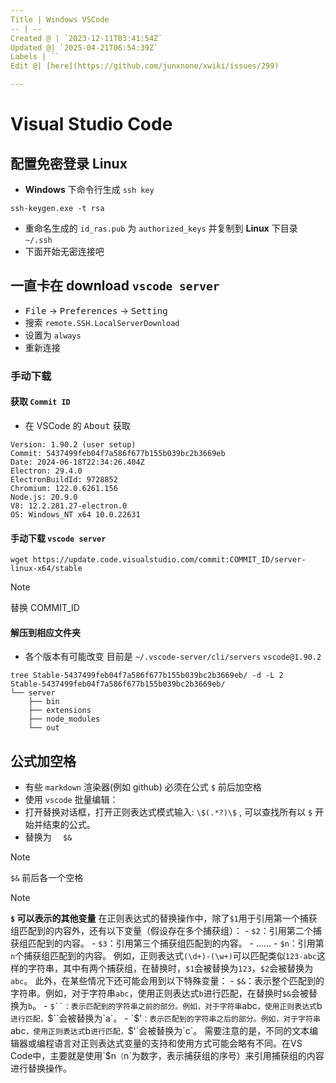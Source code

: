 ```yaml
---
Title | Windows VSCode
-- | --
Created @ | `2023-12-11T03:41:54Z`
Updated @| `2025-04-21T06:54:39Z`
Labels | ``
Edit @| [here](https://github.com/junxnone/xwiki/issues/299)

---
```

# Visual Studio Code

## 配置免密登录 Linux
- **Windows** 下命令行生成 `ssh key`

```
ssh-keygen.exe -t rsa
```
- 重命名生成的 `id_ras.pub` 为 `authorized_keys` 并复制到 **Linux** 下目录 `~/.ssh`
- 下面开始无密连接吧

## 一直卡在 download `vscode server`
- <kbd>File</kbd> -> <kbd>Preferences</kbd> -> <kbd>Setting</kbd>
- 搜索 `remote.SSH.LocalServerDownload`
- 设置为 `always`
- 重新连接

### 手动下载

####  获取 `Commit ID`
- 在 VSCode 的 <kbd>About</kbd> 获取

```
Version: 1.90.2 (user setup)
Commit: 5437499feb04f7a586f677b155b039bc2b3669eb
Date: 2024-06-18T22:34:26.404Z
Electron: 29.4.0
ElectronBuildId: 9728852
Chromium: 122.0.6261.156
Node.js: 20.9.0
V8: 12.2.281.27-electron.0
OS: Windows_NT x64 10.0.22631
```

#### 手动下载 `vscode server`

```
wget https://update.code.visualstudio.com/commit:COMMIT_ID/server-linux-x64/stable
```
> [!NOTE]
> 替换 COMMIT_ID

#### 解压到相应文件夹 
- 各个版本有可能改变 目前是 `~/.vscode-server/cli/servers`  `vscode@1.90.2`



```
tree Stable-5437499feb04f7a586f677b155b039bc2b3669eb/ -d -L 2
Stable-5437499feb04f7a586f677b155b039bc2b3669eb/
└── server
    ├── bin
    ├── extensions
    ├── node_modules
    └── out
```

## 公式加空格

- 有些 `markdown` 渲染器(例如 github) 必须在公式 `$` 前后加空格
- 使用 `vscode` 批量编辑：
- 打开替换对话框，打开正则表达式模式输入: `\$(.*?)\$` , 可以查找所有以 `$` 开始并结束的公式。
- 替换为 `   $&  ` 

> [!NOTE]
> `$&` 前后各一个空格



>[!NOTE]
> **`$` 可以表示的其他变量**
> 在正则表达式的替换操作中，除了`$1`用于引用第一个捕获组匹配到的内容外，还有以下变量（假设存在多个捕获组）：
    - `$2`：引用第二个捕获组匹配到的内容。
    - `$3`：引用第三个捕获组匹配到的内容。
    - ……
    - `$n`：引用第`n`个捕获组匹配到的内容。
   例如，正则表达式`(\d+)-(\w+)`可以匹配类似`123-abc`这样的字符串，其中有两个捕获组，在替换时，`$1`会被替换为`123`，`$2`会被替换为`abc`。
  此外，在某些情况下还可能会用到以下特殊变量：
    - `$&`：表示整个匹配到的字符串。例如，对于字符串`abc`，使用正则表达式`b`进行匹配，在替换时`$&`会被替换为`b`。
    - `$``：表示匹配到的字符串之前的部分。例如，对于字符串`abc`，使用正则表达式`b`进行匹配，`$``会被替换为`a`。
    - `$'`：表示匹配到的字符串之后的部分。例如，对于字符串`abc`，使用正则表达式`b`进行匹配，`$'`会被替换为`c`。
  > 需要注意的是，不同的文本编辑器或编程语言对正则表达式变量的支持和使用方式可能会略有不同。在VS Code中，主要就是使用`$n`（`n`为数字，表示捕获组的序号）来引用捕获组的内容进行替换操作。
  
  
